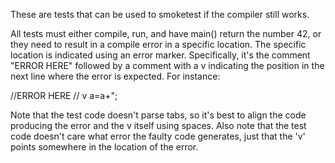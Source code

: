 These are tests that can be used to smoketest if the compiler still works.

All tests must either compile, run, and have main() return the number 42,
or they need to result in a compile error in a specific location. The
specific location is indicated using an error marker. Specifically, it's the
comment "ERROR HERE" followed by a comment with a v indicating the position
in the next line where the error is expected. For instance:

//ERROR HERE
//  v
a=a+";

Note that the test code doesn't parse tabs, so it's best to align the code
producing the error and the v itself using spaces. Also note that the test
code doesn't care what error the faulty code generates, just that the 'v'
points somewhere in the location of the error.


